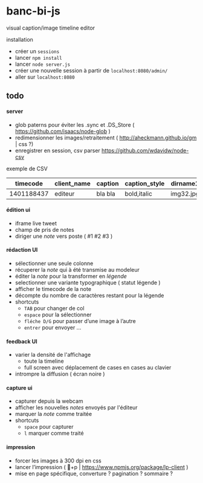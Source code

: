 banc-bi-js
==========

visual caption/image timeline editor

installation

- créer un `sessions` 
- lancer `npm install`
- lancer `node server.js`
- créer une nouvelle session à partir de `localhost:8080/admin/`
- aller sur `localhost:8080`


todo
-
#### server
- glob paterns pour éviter les .sync et .DS_Store ( https://github.com/isaacs/node-glob )
- redimensionner les images/retraitement ( http://aheckmann.github.io/gm | css ?) 
- enregistrer en session, csv parser https://github.com/wdavidw/node-csv

exemple de CSV

| timecode  | client_name | caption | caption_style | dirname1   | dirname2   | dirnamen   |
| --------- | ----------- | ------- | ------------- | ---------- | ---------- | ---------- |
| 1401188437| editeur     | bla bla | bold,italic   | img32.jpg  | none       | nnnn.jpg   |

#### édition ui
- iframe live tweet
- champ de pris de notes
- diriger une *note* vers poste ( #1 #2 #3 )

#### rédaction UI
- sélectionner une seule colonne
- récuperer la *note* qui à été transmise au modeleur
- éditer la *note* pour la transformer en *légende*
- selectionner une variante typographique ( statut légende )
- afficher le timecode de la note
- décompte du nombre de caractères restant pour la légende
- shortcuts
  - `TAB` pour changer de col
  - `espace` pour la sélectionner
  - `fléche D/G` pour passer d’une image à l’autre
  - `entrer` pour envoyer ...

#### feedback UI
- varier la densité de l'affichage
  - toute la timeline 
  - full screen avec déplacement de cases en cases au clavier
- intrompre la diffusion ( écran noire )

#### capture ui
- capturer depuis la webcam
- afficher les nouvelles *notes* envoyés par l'éditeur
- marquer la *note* comme traitée
- shortcuts
  - `space` pour capturer
  - `l` marquer comme traité

#### impression 
- forcer les images à 300 dpi en css
- lancer l’impression ( +p | https://www.npmjs.org/package/lp-client )
- mise en page spécifique, converture ? pagination ? sommaire ?
